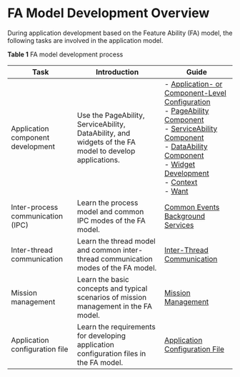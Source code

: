 # FA Model Development Overview


During application development based on the Feature Ability (FA) model, the following tasks are involved in the application model.


  **Table 1** FA model development process

| Task| Introduction| Guide|
| -------- | -------- | -------- |
| Application component development| Use the PageAbility, ServiceAbility, DataAbility, and widgets of the FA model to develop applications.| - [Application- or Component-Level Configuration](application-component-configuration-fa.md)<br>- [PageAbility Component](pageability-overview.md)<br>- [ServiceAbility Component](serviceability-overview.md)<br>- [DataAbility Component](dataability-overview.md)<br>- [Widget Development](Widget-development-fa.md)<br>- [Context](application-context-fa.md)<br>- [Want](want-fa.md) |
| Inter-process communication (IPC)| Learn the process model and common IPC modes of the FA model.| [Common Events](common-event-fa.md)<br>[Background Services](rpc.md) |
| Inter-thread communication| Learn the thread model and common inter-thread communication modes of the FA model.| [Inter-Thread Communication](itc-fa-overview.md)|
| Mission management| Learn the basic concepts and typical scenarios of mission management in the FA model.| [Mission Management](mission-management-fa.md)|
| Application configuration file| Learn the requirements for developing application configuration files in the FA model.| [Application Configuration File](config-file-fa.md) |
